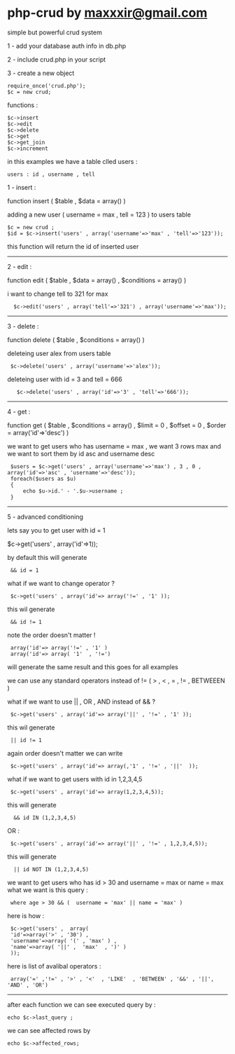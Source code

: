 php-crud by maxxxir@gmail.com
========

simple but powerful crud system

1 - add your database auth info in db.php

2 - include crud.php in your script 

3 - create a new object 



    require_once('crud.php');
    $c = new crud; 


functions : 


    $c->insert
    $c->edit
    $c->delete
    $c->get
    $c->get_join
    $c->increment


in this examples we have a table clled users :
   
    users : id , username , tell 


1 - insert :

 function insert ( $table , $data = array() )
 
adding a  new user ( username = max , tell = 123 ) to users table 

    $c = new crud ;
    $id = $c->insert('users' , array('username'=>'max' , 'tell'=>'123')); 

this function will return the id of inserted user

------------------------------------------------------------------------------

2 - edit :

 function edit ( $table , $data = array() , $conditions = array() )
 
 i want to change tell to 321 for max
 
      $c->edit('users' , array('tell'=>'321') , array('username'=>'max')); 

------------------------------------------------------------------------------


3 - delete :

 function delete ( $table , $conditions = array() )
 
 
 deleteing user alex from users table 
   
     $c->delete('users' , array('username'=>'alex')); 
 
 deleteing user with id = 3 and tell = 666
  
       $c->delete('users' , array('id'=>'3' , 'tell'=>'666')); 


 
------------------------------------------------------------------------------

4 - get : 

 function get ( $table , $conditions = array() , $limit = 0 , $offset = 0 , $order = array('id'=>'desc') ) 
 
 we want to get users who has username = max , we want 3 rows max and we want to sort them by id asc and username desc
 
     $users = $c->get('users' , array('username'=>'max') , 3 , 0 , array('id'=>'asc' , 'username'=>'desc'));
     foreach($users as $u)
     {
         echo $u->id.' - '.$u->username ; 
     }
    


--------------------------------------------------------------------------------

5 - advanced conditioning 

  lets say you to get user with id = 1 
  
  $c->get('users' , array('id'=>1));
  
  by default this will generate 
    
	 && id = 1 
	 
  what if we want to change operator ? 
  
     $c->get('users' , array('id'=> array('!=' , '1' ));
	 
  this wil generate 
	  
	 && id != 1
	 
  note the order doesn't matter ! 
  
     array('id'=> array('!=' , '1' ) 
     array('id'=> array( '1'  , '!=') 
	 
  will generate the same result and this goes for all examples  
  
  we can use any standard operators instead of !=  ( >  , < , = , != , BETWEEEN )
	 

  what if we want to use || , OR , AND  instead of && ? 
  
     $c->get('users' , array('id'=> array('||' , '!=' , '1' ));

  
  this wil generate 
  
  	 || id != 1
	 
  again order doesn't matter 
  we can write 
	
     $c->get('users' , array('id'=> array(,'1' , '!=' , '||'  ));

	 
   what if we want to get users with id in 1,2,3,4,5 
   
     $c->get('users' , array('id'=> array(1,2,3,4,5));
	 
   this will generate 
   
      && id IN (1,2,3,4,5)
	  
   OR :
	  
     $c->get('users' , array('id'=> array('||' , '!=' , 1,2,3,4,5));
	 
   this will generate 
   
      || id NOT IN (1,2,3,4,5)
	  
	
   we want to get users who has id > 30 and username = max or name = max 
   what we want is this query : 
  
     where age > 30 && (  username = 'max' || name = 'max' ) 
	 
   here is how :
     
     $c->get('users' ,  array(
	 'id'=>array('>' , '30') ,
	 'username'=>array( '(' , 'max' ) , 
	 'name'=>array( '||' ,  'max'  , ')' )
	 ));

   here is list of avalibal operators : 
   
     array('=' ,'!=' , '>' , '<'  , 'LIKE'  , 'BETWEEN' , '&&' , '||', 'AND' , 'OR')
--------------------------------------------------------------------------------


  
after each function we can see executed query by :

    echo $c->last_query ;

we can see affected rows by

    echo $c->affected_rows;

 
